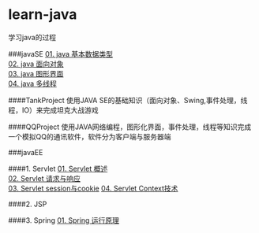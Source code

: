 # learn-java
学习java的过程

###javaSE
[01. java 基本数据类型](javaSE/java_数据类型.md)  
[02. java 面向对象](javaSE/java_面向对象.md)  
[03. java 图形界面](javaSE/java_图形界面.md)  
[04. java 多线程](javaSE/java_多线程.md)  

####TankProject
使用JAVA SE的基础知识（面向对象、Swing,事件处理，线程，IO）来完成坦克大战游戏

####QQProject
使用JAVA网络编程，图形化界面，事件处理，线程等知识完成一个模拟QQ的通讯软件，软件分为客户端与服务器端


###javaEE

####1. Servlet
[01. Servlet 概述](javaEE/servlet/servlet.md)  
[02. Servlet 请求与响应](javaEE/servlet/servlet_Request_and_Response.md)  
[03. Servlet session与cookie](javaEE/servlet/Servlet_Session_and_Cookie.md)
[04. Servlet Context技术](javaEE/servlet/ServletContext.md)

####2. JSP


####3. Spring
[01. Spring 运行原理](javaEE/spring/spring简介.md)  